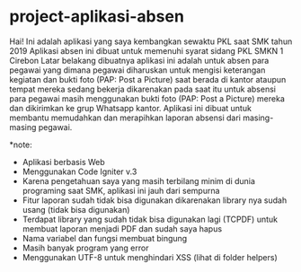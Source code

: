 # project-aplikasi-absen
Hai! Ini adalah aplikasi yang saya kembangkan sewaktu PKL saat SMK tahun 2019
Aplikasi absen ini dibuat untuk memenuhi syarat sidang PKL SMKN 1 Cirebon
Latar belakang dibuatnya aplikasi ini adalah untuk absen para pegawai yang dimana pegawai diharuskan untuk mengisi keterangan kegiatan dan bukti foto (PAP: Post a Picture) saat berada di kantor ataupun tempat mereka sedang bekerja dikarenakan pada saat itu untuk absensi para pegawai masih menggunakan bukti foto (PAP: Post a Picture) mereka dan dikirimkan ke grup Whatsapp kantor. Aplikasi ini dibuat untuk membantu memudahkan dan merapihkan laporan absensi dari masing-masing pegawai.


*note:
- Aplikasi berbasis Web
- Menggunakan Code Igniter v.3
- Karena pengetahuan saya yang masih terbilang minim di dunia programing saat SMK, aplikasi ini jauh dari sempurna
- Fitur laporan sudah tidak bisa digunakan dikarenakan library nya sudah usang (tidak bisa digunakan)
- Terdapat library yang sudah tidak bisa digunakan lagi (TCPDF) untuk membuat laporan menjadi PDF dan sudah saya hapus
- Nama variabel dan fungsi membuat bingung
- Masih banyak program yang error
- Menggunakan UTF-8 untuk menghindari XSS (lihat di folder helpers)
